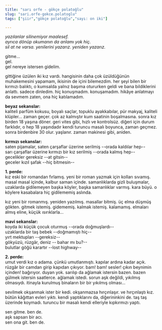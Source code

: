 ```yaml
---
title: "sarı orfe - gökçe polatoğlu"
slug: "sari.orfe-gokce.polatoglu"
tags: ["şiir","gökçe polatoğlu","sayı: on iki"]

---
```

*yazılanlar silinemiyor maalesef.    
ayrıca dönüp okumanın da anlamı yok hiç.  
sil at ne varsa. yenilerini yazarız. yeniden yazarız.*

gitme...  
gel.  
gel nereye istersen gidelim.

gittiğine üzülen iki kız vardı. hangisinin daha çok üzüldüğünün
muhakemesini yapamam, ikisinin de içini bilemezdim. her şeyi bilen bir
kırmızı balıktı, o kumsalda yalnız başıma otururken geldi ve bana
bildiklerini anlattı. sadece dinledim. hiç konuşmadım. konuşamadım.
hikâye anlatmayı da sevmem zaten, ona hiç katılamadım.

**beyaz sekanslar:**  
kaliteli parfüm kokusu, boyalı saçlar, topuklu ayakkabılar, pür makyaj,
kaliteli klüpler... zaman geçer. çok az kalmıştır kum saatinin
boşalmasına. sonra kız birden 18 yaşına döner. geri vites gibi, hızlı ve
kontrolsüz. diğeri için durum farklıdır, o hep 18 yaşındadır kendi
turuncu masalı boyunca, zaman geçmez. sonra birdenbire 30 olur.
yaşlanır. zaman makinesi gibi, aniden.

**kırmızı sekanslar:**  
saten pijamalar, saten çarşaflar üzerine serilmiş --orada kaldılar
hep--  
sarı çarşaflar üzerine kırmızı bir kız serilmiş --orada kalmış hep--  
gecelikler gereksiz --at gitsin--  
geceler kızıl şafak --hiç bitmesin--

**1. perde:**  
kız eski bir romandan fırlamış. yeni bir roman yazmak için kolları
sıvamış. masal masal içinde, kalbur saman içinde. samanlıklarda gizli
buluşmalar, uzaklarda gidilemeyen başka köyler, başka samanlıklar
varmış. kara büyü. o köylere kasabalara hiç gidilememiş aslında.

kız yeni bir romanmış. yeniden yazılmış. masallar bitmiş. üç elma düşmüş
gökten. gitmek istemiş. gidememiş. kalmak istemiş. kalamamış. elmaları
almış eline, küçük ısırıklarla...

**mavi sekanslar:**  
koyda iki küçük çocuk oturmuş --orada doğmuşlardı--  
uzaklarda bir taş bebek --doğmamıştı hiç--  
yırt mektupları --gereksiz--  
gökyüzü, rüzgâr, deniz -- bahar mı bu?--  
bulutlar göğü karartır --lost highway--

**2. perde:**  
umut verdi kız o adama. çünkü umutlanmıştı. kapılar ardına kadar açık.
rüzgâr bir camdan girip kapıdan çıkıyor. bam! bam! sesler! çıkın
beynimin içinden! bağırıyor. duyan yok. sarılıp da ağlamak istersin
bazen. bazen gülmek istersin saatlerce. ağlamak istedi. sorun aşk
değildi, yıkılmış olmasıydı. itinayla kurulmuş binaların bir bir
yıkılmış olması...

sevilmek okşanmak ister bir kedi. okşanmazsa hırçınlaşır. ve hırçınlaştı
kız. bütün kâğıttan evleri yıktı. kendi yaptıklarını da, diğerininkini
de. taş taş üzerinde koymadı. turuncu bir masalı kendi elleriyle
kıpkırmızı yaptı.

sen gitme. ben de.  
aşk sapsarı bir acı.  
sen ona git. ben de.
